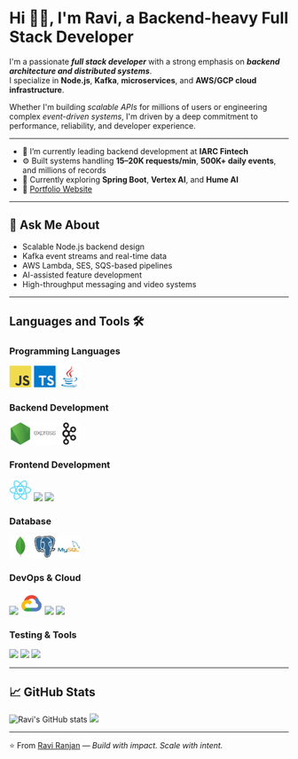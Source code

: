 # Hi 👋🏾, I'm Ravi, a Backend-heavy Full Stack Developer

I'm a passionate <i><b>full stack developer</b></i> with a strong emphasis on <i><b>backend architecture and distributed systems</b></i>.  
I specialize in <b>Node.js</b>, <b>Kafka</b>, <b>microservices</b>, and <b>AWS/GCP cloud infrastructure</b>.

Whether I'm building <i>scalable APIs</i> for millions of users or engineering complex <i>event-driven systems</i>, I'm driven by a deep commitment to performance, reliability, and developer experience.

---

- 🔭 I’m currently leading backend development at **IARC Fintech**
- ⚙️ Built systems handling **15–20K requests/min**, **500K+ daily events**, and millions of records
- 🧪 Currently exploring **Spring Boot**, **Vertex AI**, and **Hume AI**
- 📄 [Portfolio Website](its-ravi-ranjan.github.io)

---

## 💬 Ask Me About

- Scalable Node.js backend design
- Kafka event streams and real-time data
- AWS Lambda, SES, SQS-based pipelines
- AI-assisted feature development
- High-throughput messaging and video systems

---

## Languages and Tools 🛠️

### Programming Languages  
<a href="https://developer.mozilla.org/en-US/docs/Web/JavaScript" target="_blank"><img src="https://raw.githubusercontent.com/devicons/devicon/master/icons/javascript/javascript-original.svg" width="40"/></a>
<a href="https://www.typescriptlang.org/" target="_blank"><img src="https://raw.githubusercontent.com/devicons/devicon/master/icons/typescript/typescript-original.svg" width="40"/></a>
<a href="https://www.java.com" target="_blank"><img src="https://raw.githubusercontent.com/devicons/devicon/master/icons/java/java-original.svg" width="40"/></a>

### Backend Development  
<a href="https://nodejs.org" target="_blank"><img src="https://raw.githubusercontent.com/devicons/devicon/master/icons/nodejs/nodejs-original.svg" width="40"/></a>
<a href="https://expressjs.com" target="_blank"><img src="https://raw.githubusercontent.com/devicons/devicon/master/icons/express/express-original-wordmark.svg" width="40"/></a>
<a href="https://kafka.apache.org" target="_blank"><img src="https://raw.githubusercontent.com/devicons/devicon/master/icons/apachekafka/apachekafka-original.svg" width="40"/></a>

### Frontend Development  
<a href="https://reactjs.org/" target="_blank"><img src="https://raw.githubusercontent.com/devicons/devicon/master/icons/react/react-original.svg" width="40"/></a>
<a href="https://vitejs.dev/" target="_blank"><img src="https://vitejs.dev/logo-with-shadow.png" width="40"/></a>
<a href="https://primereact.org" target="_blank"><img src="https://avatars.githubusercontent.com/u/11378960?s=200&v=4" width="40"/></a>

### Database  
<a href="https://www.mongodb.com/" target="_blank"><img src="https://raw.githubusercontent.com/devicons/devicon/master/icons/mongodb/mongodb-original.svg" width="40"/></a>
<a href="https://www.postgresql.org/" target="_blank"><img src="https://raw.githubusercontent.com/devicons/devicon/master/icons/postgresql/postgresql-original.svg" width="40"/></a>
<a href="https://www.mysql.com/" target="_blank"><img src="https://raw.githubusercontent.com/devicons/devicon/master/icons/mysql/mysql-original-wordmark.svg" width="40"/></a>

### DevOps & Cloud  
<a href="https://aws.amazon.com/" target="_blank"><img src="https://cdn.worldvectorlogo.com/logos/amazon-web-services-1.svg" width="40"/></a>
<a href="https://cloud.google.com/" target="_blank"><img src="https://raw.githubusercontent.com/devicons/devicon/master/icons/googlecloud/googlecloud-original.svg" width="40"/></a>
<a href="https://pm2.keymetrics.io/" target="_blank"><img src="https://avatars.githubusercontent.com/u/1037527?s=200&v=4" width="40"/></a>
<a href="https://git-scm.com/" target="_blank"><img src="https://www.vectorlogo.zone/logos/git-scm/git-scm-icon.svg" width="40"/></a>

### Testing & Tools  
<a href="https://jestjs.io/" target="_blank"><img src="https://www.vectorlogo.zone/logos/jestjsio/jestjsio-icon.svg" width="40"/></a>
<a href="https://mochajs.org" target="_blank"><img src="https://www.vectorlogo.zone/logos/mochajs/mochajs-icon.svg" width="40"/></a>
<a href="https://postman.com" target="_blank"><img src="https://www.vectorlogo.zone/logos/getpostman/getpostman-icon.svg" width="40"/></a>

---

## 📈 GitHub Stats

<p align="left">
  <img src="https://github-readme-stats.vercel.app/api?username=its-ravi-ranjan&show_icons=true&theme=radical" alt="Ravi's GitHub stats" height="200"/>
  <img src="https://github-readme-stats.vercel.app/api/top-langs/?username=its-ravi-ranjan&layout=compact&theme=radical" height="200"/>
</p>

---

⭐️ From [Ravi Ranjan](https://github.com/its-ravi-ranjan) — *Build with impact. Scale with intent.*

